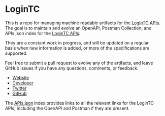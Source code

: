 # LoginTCThis is a repo for managing machine readable artifacts for the [LoginTC APIs](https://www.logintc.com/). The goal is to maintain and evolve an OpenAPI, Postman Collection, and APIs.json index for the [LoginTC APIs](https://www.logintc.com/).They are a constant work in progress, and will be updated on a regular basis when new information is added, or more of the specifications are supported.Feel free to submit a pull request to evolve any of the artifacts, and leave GitHub issues if you have any questions, comments, or feedback.- [Website](https://www.logintc.com/)- [Developer](https://www.logintc.com/)- [Twitter](https://twitter.com/logintc)- [GitHub](https://github.com/logintc)The [APIs.json](https://github.com/api-evangelist/logintc/blob/master/apis.json) index provides links to all the relevant links for the LoginTC APIs, including the OpenAPI and Postman if they are present.